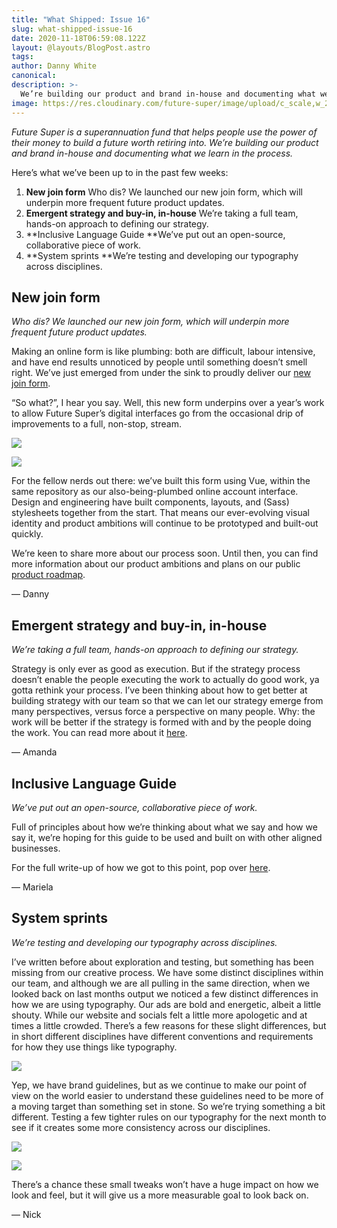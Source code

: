 ```yaml
---
title: "What Shipped: Issue 16"
slug: what-shipped-issue-16
date: 2020-11-18T06:59:08.122Z
layout: @layouts/BlogPost.astro
tags:
author: Danny White
canonical:
description: >-
  We’re building our product and brand in-house and documenting what we learn in the process. Here’s what we’ve done in the past few weeks.
image: https://res.cloudinary.com/future-super/image/upload/c_scale,w_240/v1613108534/join-form-preview.png
---
```


‍*Future Super is a superannuation fund that helps people use the power of their money to build a future worth retiring into. We’re building our product and brand in-house and documenting what we learn in the process.*

Here’s what we’ve been up to in the past few weeks:

1.  **New join form**
    Who dis? We launched our new join form, which will underpin more frequent future product updates.
2.  **Emergent strategy and buy-in, in-house**
    We’re taking a full team, hands-on approach to defining our strategy.
3.  **Inclusive Language Guide
    **We’ve put out an open-source, collaborative piece of work.
4.  **System sprints
    **We’re testing and developing our typography across disciplines.

## **New join form**

_Who dis? We launched our new join form, which will underpin more frequent future product updates._

Making an online form is like plumbing: both are difficult, labour intensive, and have end results unnoticed by people until something doesn’t smell right. We’ve just emerged from under the sink to proudly deliver our [new join form](https://join.futuresuper.com.au/).

“So what?”, I hear you say. Well, this new form underpins over a year’s work to allow Future Super’s digital interfaces go from the occasional drip of improvements to a full, non-stop, stream.

![](https://uploads-ssl.webflow.com/5ec37dbb4834014045cd346d/5fb4b9c6094cdd29a241579e_image2.png)

![](https://uploads-ssl.webflow.com/5ec37dbb4834014045cd346d/5fb4b9d5ee4593a05ebc67f6_image4.png)

For the fellow nerds out there: we’ve built this form using Vue, within the same repository as our also-being-plumbed online account interface. Design and engineering have built components, layouts, and (Sass) stylesheets together from the start. That means our ever-evolving visual identity and product ambitions will continue to be prototyped and built-out quickly.

We’re keen to share more about our process soon. Until then, you can find more information about our product ambitions and plans on our public [product roadmap](http://go.futrsupr.com/roadmap).

— Danny

## Emergent strategy and buy-in, in-house

_We’re taking a full team, hands-on approach to defining our strategy._

Strategy is only ever as good as execution. But if the strategy process doesn’t enable the people executing the work to actually do good work, ya gotta rethink your process. I’ve been thinking about how to get better at building strategy with our team so that we can let our strategy emerge from many perspectives, versus force a perspective on many people. Why: the work will be better if the strategy is formed with and by the people doing the work. You can read more about it [here](https://amandakgordon.medium.com/emergent-strategy-and-buy-in-in-house-78dd6e47a6ec).

— Amanda

## Inclusive Language Guide

_We’ve put out an open-source, collaborative piece of work._

Full of principles about how we’re thinking about what we say and how we say it, we’re hoping for this guide to be used and built on with other aligned businesses.

For the full write-up of how we got to this point, pop over [here](https://marielapt.medium.com/an-inclusive-language-guide-huh-what-why-42f5b0610aa8).

— Mariela

## System sprints

_We’re testing and developing our typography across disciplines._

I’ve written before about exploration and testing, but something has been missing from our creative process. We have some distinct disciplines within our team, and although we are all pulling in the same direction, when we looked back on last months output we noticed a few distinct differences in how we are using typography. Our ads are bold and energetic, albeit a little shouty. While our website and socials felt a little more apologetic and at times a little crowded. There’s a few reasons for these slight differences, but in short different disciplines have different conventions and requirements for how they use things like typography.

![](https://uploads-ssl.webflow.com/5ec37dbb4834014045cd346d/5fb4b9ec4f1b2303daf070d2_image3.png)

Yep, we have brand guidelines, but as we continue to make our point of view on the world easier to understand these guidelines need to be more of a moving target than something set in stone. So we’re trying something a bit different. Testing a few tighter rules on our typography for the next month to see if it creates some more consistency across our disciplines.

![](https://uploads-ssl.webflow.com/5ec37dbb4834014045cd346d/5fb4ba04127eaf3fbc00eca2_image0.png)

![](https://uploads-ssl.webflow.com/5ec37dbb4834014045cd346d/5fb4ba2efe2a9a062162e20a_image1.png)

There’s a chance these small tweaks won’t have a huge impact on how we look and feel, but it will give us a more measurable goal to look back on.

— Nick
